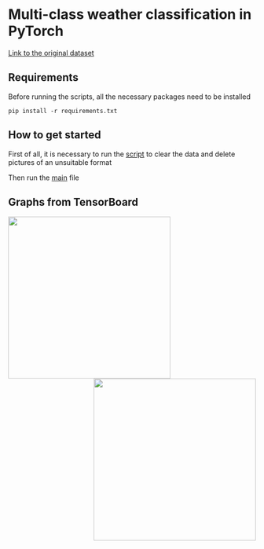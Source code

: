
# Multi-class weather classification in PyTorch
[Link to the original dataset](https://data.mendeley.com/datasets/4drtyfjtfy/1?ref=hackernoon.com)

## Requirements
Before running the scripts, all the necessary packages need to be installed

``` pip install -r requirements.txt ```


## How to get started

First of all, it is necessary to run the [script](https://github.com/maypink/WeatherDataset/blob/main/work_with_data/remove_script.py) to clear the data and delete pictures of an unsuitable format

Then run the [main](https://github.com/maypink/WeatherDataset/blob/main/main.py) file


## Graphs from TensorBoard

<p align="left"><img src="https://raw.githubusercontent.com/maypink/WeatherDataset/2607017fae32425f58c6632c0cfbe72fcedde076/images/Loss_test%20(1).svg" align="left" width="330"></p>
<p align="right"><img src="https://raw.githubusercontent.com/maypink/WeatherDataset/2607017fae32425f58c6632c0cfbe72fcedde076/images/Loss_test%20(1).svg" align="right" width="330"></p>
